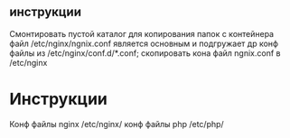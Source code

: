 ## инструкции
Смонтировать пустой каталог для копирования папок с контейнера
файл /etc/nginx/ngnix.conf является основным и  подгружает др конф файлы из /etc/nginx/conf.d/*.conf;
скопировать конa файл  ngnix.conf в  /etc/nginx 

# Инструкции
Конф файлы nginx  /etc/nginx/
конф файлы php  /etc/php/


